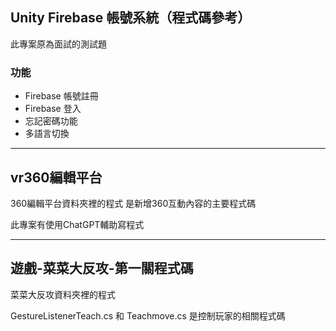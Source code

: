 ## Unity Firebase 帳號系統（程式碼參考）
此專案原為面試的測試題
### 功能
- Firebase 帳號註冊
- Firebase 登入
- 忘記密碼功能
- 多語言切換
--- 
##  vr360編輯平台
360編輯平台資料夾裡的程式 是新增360互動內容的主要程式碼

此專案有使用ChatGPT輔助寫程式

---
##  遊戲-菜菜大反攻-第一關程式碼
菜菜大反攻資料夾裡的程式

GestureListenerTeach.cs 和 Teachmove.cs 是控制玩家的相關程式碼


